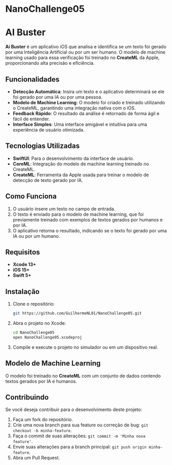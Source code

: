 # NanoChallenge05

# AI Buster

**Ai Buster** é um aplicativo iOS que analisa e identifica se um texto foi gerado por uma Inteligência Artificial ou por um ser humano. O modelo de machine learning usado para essa verificação foi treinado no **CreateML** da Apple, proporcionando alta precisão e eficiência.

## Funcionalidades

- **Detecção Automática**: Insira um texto e o aplicativo determinará se ele foi gerado por uma IA ou por uma pessoa.
- **Modelo de Machine Learning**: O modelo foi criado e treinado utilizando o CreateML, garantindo uma integração nativa com o iOS.
- **Feedback Rápido**: O resultado da análise é retornado de forma ágil e fácil de entender.
- **Interface Simples**: Uma interface amigável e intuitiva para uma experiência de usuário otimizada.

## Tecnologias Utilizadas

- **SwiftUI**: Para o desenvolvimento da interface de usuário.
- **CoreML**: Integração do modelo de machine learning treinado no CreateML.
- **CreateML**: Ferramenta da Apple usada para treinar o modelo de detecção de texto gerado por IA.

## Como Funciona

1. O usuário insere um texto no campo de entrada.
2. O texto é enviado para o modelo de machine learning, que foi previamente treinado com exemplos de textos gerados por humanos e por IA.
3. O aplicativo retorna o resultado, indicando se o texto foi gerado por uma IA ou por um humano.

## Requisitos

- **Xcode 13+**
- **iOS 15+**
- **Swift 5+**

## Instalação

1. Clone o repositório:

   ```bash
   git https://github.com/GuilhermeNL01/NanoChallenge05.git
   ```

2. Abra o projeto no Xcode:

   ```bash
   cd NanoChallenge05
   open NanoChallenge05.xcodeproj
   ```

3. Compile e execute o projeto no simulador ou em um dispositivo real.

## Modelo de Machine Learning

O modelo foi treinado no **CreateML** com um conjunto de dados contendo textos gerados por IA e humanos.

## Contribuindo

Se você deseja contribuir para o desenvolvimento deste projeto:

1. Faça um fork do repositório.
2. Crie uma nova branch para sua feature ou correção de bug: `git checkout -b minha-feature`.
3. Faça o commit de suas alterações: `git commit -m 'Minha nova feature'`.
4. Envie suas alterações para a branch principal: `git push origin minha-feature`.
5. Abra um Pull Request.
